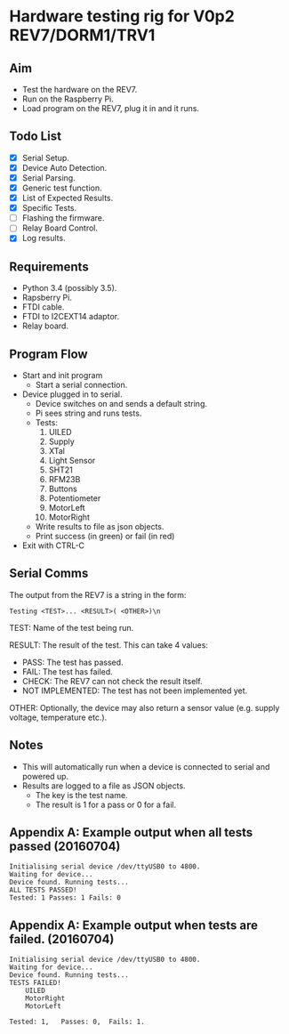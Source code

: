 # Hardware testing rig for V0p2 REV7/DORM1/TRV1
## Aim
- Test the hardware on the REV7.
- Run on the Raspberry Pi.
- Load program on the REV7, plug it in and it runs.

## Todo List
- [x] Serial Setup.
- [x] Device Auto Detection.
- [x] Serial Parsing.
- [x] Generic test function.
- [x] List of Expected Results.
- [x] Specific Tests.
- [ ] Flashing the firmware.
- [ ] Relay Board Control.
- [x] Log results.

## Requirements
- Python 3.4 (possibly 3.5).
- Rapsberry Pi.
- FTDI cable.
- FTDI to I2CEXT14 adaptor.
- Relay board.

## Program Flow
- Start and init program
    - Start a serial connection.
- Device plugged in to serial.
    - Device switches on and sends a default string.
    - Pi sees string and runs tests.
    - Tests:
        1. UILED
        2. Supply
        3. XTal
        4. Light Sensor
        5. SHT21
        6. RFM23B
        7. Buttons
        8. Potentiometer
        9. MotorLeft
        10. MotorRight
    - Write results to file as json objects.
    - Print success (in green) or fail (in red)
- Exit with CTRL-C

## Serial Comms
The output from the REV7 is a string in the form:
```
Testing <TEST>... <RESULT>( <OTHER>)\n
```

TEST: Name of the test being run.

RESULT:  The result of the test. This can take 4 values:
- PASS:  The test has passed.
- FAIL:  The test has failed.
- CHECK: The REV7 can not check the result itself.
- NOT IMPLEMENTED: The test has not been implemented yet.

OTHER:   Optionally, the device may also return a sensor value (e.g. supply voltage, temperature etc.).

## Notes
- This will automatically run when a device is connected to serial and powered up.
- Results are logged to a file as JSON objects.
    - The key is the test name.
    - The result is 1 for a pass or 0 for a fail.

## Appendix A: Example output when all tests passed (20160704)
```
Initialising serial device /dev/ttyUSB0 to 4800.
Waiting for device...
Device found. Running tests...
ALL TESTS PASSED!
Tested: 1 Passes: 1 Fails: 0
```

## Appendix A: Example output when tests are failed. (20160704)
```
Initialising serial device /dev/ttyUSB0 to 4800.
Waiting for device...
Device found. Running tests...
TESTS FAILED!
	UILED
	MotorRight
	MotorLeft

Tested: 1,	 Passes: 0,	 Fails: 1.
```
